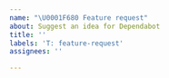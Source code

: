 ```yaml
---
name: "\U0001F680 Feature request"
about: Suggest an idea for Dependabot
title: ''
labels: 'T: feature-request'
assignees: ''

---
```


<!-- Please search existing issues to avoid creating duplicates. -->

<!-- The Dependabot team is currently at reduced capacity, because of this our
response times on issues will be slower than we'd like. -->

<!-- Describe the feature you'd like. -->